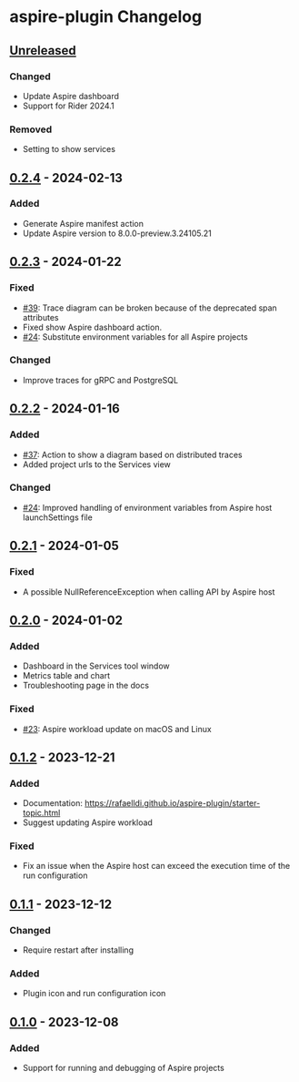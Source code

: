 <!-- Keep a Changelog guide -> https://keepachangelog.com -->

# aspire-plugin Changelog

## [Unreleased]

### Changed

- Update Aspire dashboard
- Support for Rider 2024.1

### Removed

- Setting to show services

## [0.2.4] - 2024-02-13

### Added

- Generate Aspire manifest action
- Update Aspire version to 8.0.0-preview.3.24105.21

## [0.2.3] - 2024-01-22

### Fixed

- [#39](https://github.com/rafaelldi/aspire-plugin/issues/39): Trace diagram can be broken because of the deprecated span attributes
- Fixed show Aspire dashboard action.
- [#24](https://github.com/rafaelldi/aspire-plugin/issues/24): Substitute environment variables for all Aspire projects 

### Changed

- Improve traces for gRPC and PostgreSQL

## [0.2.2] - 2024-01-16

### Added

- [#37](https://github.com/rafaelldi/aspire-plugin/issues/37): Action to show a diagram based on distributed traces
- Added project urls to the Services view

### Changed

- [#24](https://github.com/rafaelldi/aspire-plugin/issues/24): Improved handling of environment variables from Aspire host launchSettings file

## [0.2.1] - 2024-01-05

### Fixed

- A possible NullReferenceException when calling API by Aspire host

## [0.2.0] - 2024-01-02

### Added

- Dashboard in the Services tool window
- Metrics table and chart
- Troubleshooting page in the docs

### Fixed

- [#23](https://github.com/rafaelldi/aspire-plugin/issues/23): Aspire workload update on macOS and Linux

## [0.1.2] - 2023-12-21

### Added

- Documentation: https://rafaelldi.github.io/aspire-plugin/starter-topic.html
- Suggest updating Aspire workload

### Fixed

- Fix an issue when the Aspire host can exceed the execution time of the run configuration

## [0.1.1] - 2023-12-12

### Changed

- Require restart after installing

### Added

- Plugin icon and run configuration icon

## [0.1.0] - 2023-12-08

### Added

- Support for running and debugging of Aspire projects

[Unreleased]: https://github.com/rafaelldi/aspire-plugin/compare/v0.2.4...HEAD
[0.2.4]: https://github.com/rafaelldi/aspire-plugin/compare/v0.2.3...v0.2.4
[0.2.3]: https://github.com/rafaelldi/aspire-plugin/compare/v0.2.2...v0.2.3
[0.2.2]: https://github.com/rafaelldi/aspire-plugin/compare/v0.2.1...v0.2.2
[0.2.1]: https://github.com/rafaelldi/aspire-plugin/compare/v0.2.0...v0.2.1
[0.2.0]: https://github.com/rafaelldi/aspire-plugin/compare/v0.1.2...v0.2.0
[0.1.2]: https://github.com/rafaelldi/aspire-plugin/compare/v0.1.1...v0.1.2
[0.1.1]: https://github.com/rafaelldi/aspire-plugin/compare/v0.1.0...v0.1.1
[0.1.0]: https://github.com/rafaelldi/aspire-plugin/commits/v0.1.0
